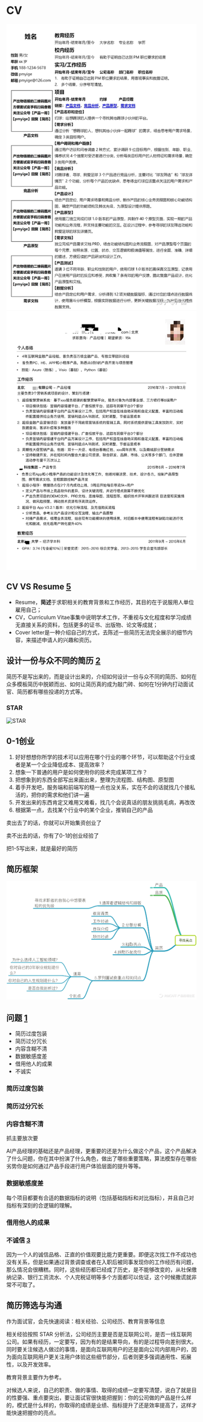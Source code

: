 # CV

![CV](../img/CV.jpg)
![CV2](../img/CV2.png)

## CV VS Resume [5]

- Resume，**简述**于求职相关的教育背景和工作经历，其目的在于说服用人单位雇用自己；
- CV，Curriculum Vitae事集中说明学术工作，不重视与文化程度和学习成绩无直接关系的资料，包括更多的证书、出版物、论文等成就；
- Cover letter是一种介绍自己的方式，去陈述一些简历无法完全展示的细节内容，来描述申请人的兴趣和资历。

## 设计一份与众不同的简历 [2]

简历不是写出来的，而是设计出来的，介绍如何设计一份与众不同的简历、如何在众多模板简历中脱颖而出、如何让简历真的成为敲门砖、如何在1分钟内打动面试官、简历都有哪些投递的方式等。

### STAR

![STAR](../img/STAR.png)

## 0-1创业

1. 好好想想你所学的技术可以应用在哪个行业的哪个环节，可以帮助这个行业或者是某一个企业降低成本、提高效率？
2. 想象一下普通的用户是如何使用你的技术完成某项工作？
3. 把想象到的东西全部写出来画出来，整理为流程图、结构图、原型图
4. 着手开发吧，服务端和前端写的糙一点也没关系，实在不会的话就找几个接私活的，把你的需求和他们讲一遍
4. 开发出来的东西肯定又难用又难看，找几个会说真话的朋友挑挑毛病，再改改
5. 根据第一点，去找某个行业中的某个企业，推销自己的产品

卖出去了的话，你就可以开始集资创业了

卖不出去的话，你有了0-1的创业经验了

把1-5写出来，就是最好的简历

## 简历框架

![简历框架](../img/CV_frame.png)

## 问题 [1]

- 简历过度包装
- 简历过分冗长
- 内容含糊不清
- 数据敏感度差
- 借用他人的成果
- 不诚实

### 简历过度包装

### 简历过分冗长

### 内容含糊不清

抓主要放次要

AI产品经理的基础还是产品经理，更重要的还是为什么做这个产品，这个产品解决了什么问题，你在其中扮演了什么角色，做出了哪些重要策略，算法模型存在哪些劣势你是如何通过产品手段进行用户体验层面的提升等等。

### 数据敏感度差

每个项目都要有合适的数据指标的说明（包括基础指标和对比指标），并且自己对指标有深刻的合逻辑的理解。

### 借用他人的成果

### 不诚信 [3]

因为一个人的诚信品格、正直的价值观要比能力更重要。即便这次找工作不成功也没有关系，但是如果通过背景调查或者在入职后被同事发现你的工作经历有问题，那么情况会很糟糕。同时，这些经历都已经成了历史，是不能够改变的，从社保缴纳记录、银行工资流水、个人完税证明等多个方面都可以佐证，这个时候撒谎就非常不可取了。

## 简历筛选与沟通

作为面试官，会先快速阅读：相关经验、公司经历、教育背景等信息

相关经验按照 STAR 分析法，公司经历主要是否是互联网公司，是否一线互联网公司。如果有经历，一定要写，因为有的是结果导向，有的是过程导向差别很大。同时要关注候选人做过的事情，是面向互联网用户的还是面向公司内部用户的，因为面向互联网用户更关注用户体验这些细节部分，后者则更多强调通用性、拓展性，以及开发效率。

教育背景主要作为参考。

对候选人来说，自己的职责、做的事情、取得的成绩一定要写清楚，说白了就是目的性要强、重点要突出，要让面试官很快能把握到：你的公司做的产品是什么样的，模式是什么样的，你取得的成绩是业绩、指标提升了还是效率提高了，这样才能快速把握你的亮点。

[1]: http://www.woshipm.com/zhichang/4160330.html
[2]: http://www.woshipm.com/zhichang/4371937.html
[3]: https://weread.qq.com/web/reader/46532b707210fc4f465d044k1f032c402131f0e3dad99f3
[4]: https://www.zhihu.com/pub/reader/119583028/chapter/1057335985750228992
[5]: https://www.zhihu.com/question/20355548
